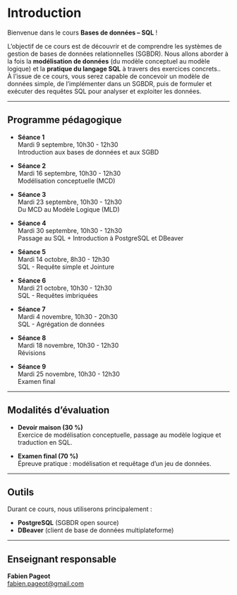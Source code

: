 # Introduction

Bienvenue dans le cours **Bases de données – SQL** !  

L’objectif de ce cours est de découvrir et de comprendre les systèmes de gestion de bases de données relationnelles (SGBDR). Nous allons aborder à la fois la **modélisation de données** (du modèle conceptuel au modèle logique) et la **pratique du langage SQL** à travers des exercices concrets..  
À l’issue de ce cours, vous serez capable de concevoir un modèle de données simple, de l’implémenter dans un SGBDR, puis de formuler et exécuter des requêtes SQL pour analyser et exploiter les données.

---------------------------
## Programme pédagogique

- **Séance 1**  
  Mardi 9 septembre, 10h30 - 12h30  
  Introduction aux bases de données et aux SGBD  

- **Séance 2**  
  Mardi 16 septembre, 10h30 - 12h30  
  Modélisation conceptuelle (MCD)  

- **Séance 3**  
  Mardi 23 septembre, 10h30 - 12h30  
  Du MCD au Modèle Logique (MLD)  

- **Séance 4**  
  Mardi 30 septembre, 10h30 - 12h30  
  Passage au SQL + Introduction à PostgreSQL et DBeaver  

- **Séance 5**  
  Mardi 14 octobre, 8h30 - 12h30  
  SQL - Requête simple et Jointure  

- **Séance 6**  
  Mardi 21 octobre, 10h30 - 12h30  
  SQL - Requêtes imbriquées  

- **Séance 7**  
  Mardi 4 novembre, 10h30 - 20h30  
  SQL - Agrégation de données  

- **Séance 8**  
  Mardi 18 novembre, 10h30 - 12h30  
  Révisions  

- **Séance 9**  
  Mardi 25 novembre, 10h30 - 12h30  
  Examen final  

---------------------------
## Modalités d’évaluation

- **Devoir maison (30 %)**  
  Exercice de modélisation conceptuelle, passage au modèle logique et traduction en SQL.  

- **Examen final (70 %)**  
  Épreuve pratique : modélisation et requêtage d’un jeu de données.  

---------------------------
## Outils

Durant ce cours, nous utiliserons principalement :  
- **PostgreSQL** (SGBDR open source)  
- **DBeaver** (client de base de données multiplateforme)  

---------------------------
## Enseignant responsable

**Fabien Pageot**  
fabien.pageot@gmail.com
